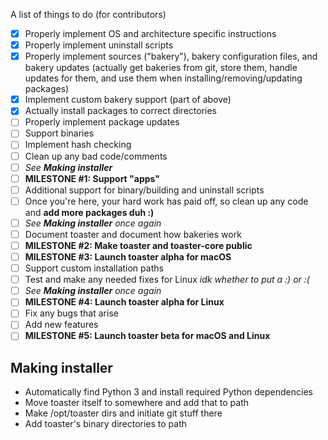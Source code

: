 A list of things to do (for contributors)

- [x] Properly implement OS and architecture specific instructions
- [x] Properly implement uninstall scripts
- [x] Properly implement sources ("bakery"), bakery configuration files, and bakery updates (actually get bakeries from git, store them, handle updates for them, and use them when installing/removing/updating packages)
- [x] Implement custom bakery support (part of above)
- [x] Actually install packages to correct directories
- [ ] Properly implement package updates
- [ ] Support binaries
- [ ] Implement hash checking
- [ ] Clean up any bad code/comments
- [ ] *See **Making installer***
- [ ] **MILESTONE #1: Support "apps"**
- [ ] Additional support for binary/building and uninstall scripts
- [ ] Once you're here, your hard work has paid off, so clean up any code and **add more packages duh :)**
- [ ] *See **Making installer** once again*
- [ ] Document toaster and document how bakeries work
- [ ] **MILESTONE #2: Make toaster and toaster-core public**
- [ ] **MILESTONE #3: Launch toaster alpha for macOS**
- [ ] Support custom installation paths
- [ ] Test and make any needed fixes for Linux *idk whether to put a :) or :(*
- [ ] *See **Making installer** once again*
- [ ] **MILESTONE #4: Launch toaster alpha for Linux**
- [ ] Fix any bugs that arise
- [ ] Add new features
- [ ] **MILESTONE #5: Launch toaster beta for macOS and Linux**

## Making installer

- Automatically find Python 3 and install required Python dependencies
- Move toaster itself to somewhere and add that to path
- Make /opt/toaster dirs and initiate git stuff there
- Add toaster's binary directories to path
